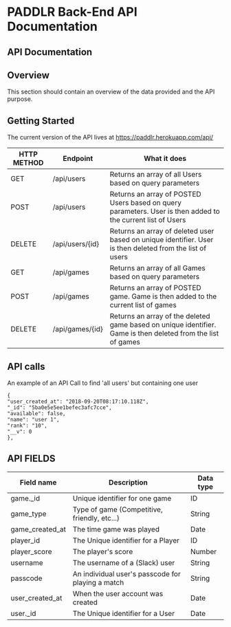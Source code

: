PADDLR Back-End API Documentation
======

## API Documentation

## Overview

This section should contain an overview of the data provided and the API purpose.

## Getting Started

The current version of the API lives at https://paddlr.herokuapp.com/api/

| HTTP METHOD | Endpoint | What it does |
|-------------|----------|--------------|
| GET | /api/users | Returns an array of all Users based on query parameters |
| POST | /api/users | Returns an array of POSTED Users based on query parameters. User is then added to the current list of Users |
| DELETE | /api/users/{id} | Returns an array of deleted user based on unique identifier. User is then deleted from the list of users |
| GET | /api/games | Returns an array of all Games based on query parameters |
| POST | /api/games | Returns an array of POSTED game. Game is then added to the current list of games|
| DELETE | /api/games/{id} | Returns an array of the deleted game based on unique identifier. Game is then deleted from the list of games |

## API calls

An example of an API Call to find 'all users' but containing one user
```
{
"user_created_at": "2018-09-20T08:17:10.118Z",
"_id": "5ba0e5e5ee1befec3afc7cce",
"available": false,
"name": "user 1",
"rank": "10",
"__v": 0
},

```
## API FIELDS

| Field name | Description | Data type |
|------------|-------------|-----------|
| game._id | Unique identifier for one game | ID |
| game_type | Type of game (Competitive, friendly, etc...) | String |
|  game_created_at | The time game was played  | Date  |
|  player_id | The Unique identifier for a Player| ID  |
|  player_score | The player's score | Number |
|  username | The username of a (Slack) user  | String |
| passcode | An individual user's passcode for playing a match| String |
|  user_created_at | When the user account was created | Date |
|  user._id | The Unique identifier for a User | Date |
